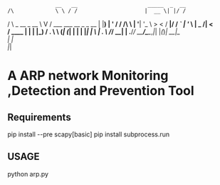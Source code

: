 
                   __   __                      _____  _  __
    /\             \ \ / /                     |  __ \| |/ /
   /  \   _ __ _ __ \ V / ___  ___ __ _ _ __   | |__) | ' / 
  / /\ \ | '__| '_ \ > < / __|/ __/ _` | '_ \  |  _  /|  <  
 / ____ \| |  | |_) / . \\__ \ (_| (_| | | | |_| | \ \| . \ 
/_/    \_\_|  | .__/_/ \_\___/\___\__,_|_| |_(_)_|  \_\_|\_\
              | |                                           
              |_|                                           

# A ARP network Monitoring ,Detection and Prevention Tool

## Requirements

pip install --pre scapy[basic]
pip install subprocess.run

## USAGE

python arp.py
